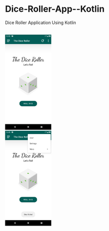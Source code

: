 # Dice-Roller-App--Kotlin
Dice Roller Application Using Kotlin

<br>

<img src = "https://github.com/Ruchirakavinda/Dice-Roller-App--Kotlin/blob/main/Screenshot_1643613177.png?raw=true" width="30%">

<br>

<img src = "https://github.com/Ruchirakavinda/Dice-Roller-App--Kotlin/blob/main/Screenshot_1643613198.png?raw=true" width="30%">
